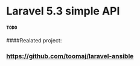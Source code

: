 # Laravel 5.3 simple API

#### `TODO`


####Realated project:
### https://github.com/toomaj/laravel-ansible
